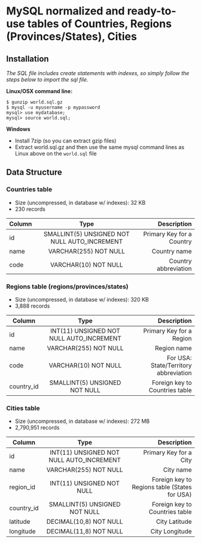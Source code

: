 # MySQL normalized and ready-to-use tables of Countries, Regions (Provinces/States), Cities

## Installation

*The SQL file includes create statements with indexes, so simply follow the steps below to import the sql file.*

**Linux/OSX command line:**
    
    $ gunzip world.sql.gz
    $ mysql -u myusername -p mypassword
    mysql> use mydatabase;
    mysql> source world.sql;

**Windows**

- Install 7zip (so you can extract gzip files)
- Extract world.sql.gz and then use the same mysql command lines as Linux above on the `world.sql` file

## Data Structure

### Countries table

- Size (uncompressed, in database w/ indexes): 32 KB
- 230 records

| Column        | Type                                         | Description                      |
| ------------- |:--------------------------------------------:| --------------------------------:|
| id            | SMALLINT(5) UNSIGNED NOT NULL AUTO_INCREMENT | Primary Key for a Country        |
| name          | VARCHAR(255) NOT NULL                        | Country name                     |
| code          | VARCHAR(10) NOT NULL                         | Country abbreviation             |

### Regions table (regions/provinces/states)

- Size (uncompressed, in database w/ indexes): 320 KB
- 3,888 records

| Column        | Type                                         | Description                            |
| ------------- |:--------------------------------------------:| --------------------------------------:|
| id            | INT(11) UNSIGNED NOT NULL AUTO_INCREMENT     | Primary Key for a Region               |
| name          | VARCHAR(255) NOT NULL                        | Region name                            |
| code          | VARCHAR(10) NOT NULL                         | For USA: State/Territory abbreviation  |
| country_id    | SMALLINT(5) UNSIGNED NOT NULL                | Foreign key to Countries table         |

### Cities table

- Size (uncompressed, in database w/ indexes): 272 MB
- 2,790,951 records

| Column        | Type                                         | Description                                   |
| ------------- |:--------------------------------------------:| ---------------------------------------------:|
| id            | INT(11) UNSIGNED NOT NULL AUTO_INCREMENT     | Primary Key for a City                        |
| name          | VARCHAR(255) NOT NULL                        | City name                                     |
| region_id     | INT(11) UNSIGNED NOT NULL                    | Foreign key to Regions table (States for USA) |
| country_id    | SMALLINT(5) UNSIGNED NOT NULL                | Foreign key to Countries table                |
| latitude      | DECIMAL(10,8) NOT NULL                       | City Latitude                                 |
| longitude     | DECIMAL(11,8) NOT NULL                       | City Longitude                                |

